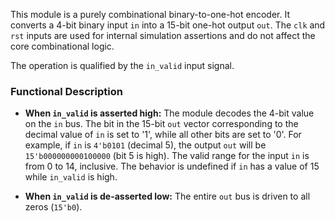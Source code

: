 This module is a purely combinational binary-to-one-hot encoder. It converts a 4-bit binary input `in` into a 15-bit one-hot output `out`. The `clk` and `rst` inputs are used for internal simulation assertions and do not affect the core combinational logic.

The operation is qualified by the `in_valid` input signal.

### Functional Description

-   **When `in_valid` is asserted high:** The module decodes the 4-bit value on the `in` bus. The bit in the 15-bit `out` vector corresponding to the decimal value of `in` is set to '1', while all other bits are set to '0'. For example, if `in` is `4'b0101` (decimal 5), the output `out` will be `15'b000000000100000` (bit 5 is high). The valid range for the input `in` is from 0 to 14, inclusive. The behavior is undefined if `in` has a value of 15 while `in_valid` is high.

-   **When `in_valid` is de-asserted low:** The entire `out` bus is driven to all zeros (`15'b0`).